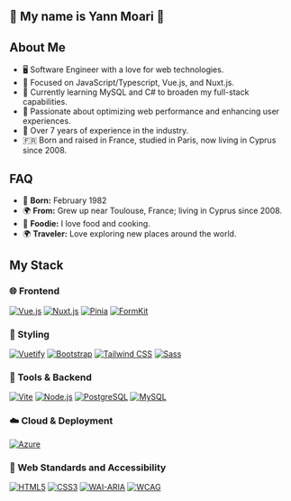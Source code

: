 ## 👋  My name is Yann Moari 👋

## About Me

- 🖥️ Software Engineer with a love for web technologies.
- 🎯 Focused on JavaScript/Typescript, Vue.js, and Nuxt.js.
- 🌱 Currently learning MySQL and C# to broaden my full-stack capabilities.
- 🚀 Passionate about optimizing web performance and enhancing user experiences.
- 📅 Over 7 years of experience in the industry.
- 🇫🇷 Born and raised in France, studied in Paris, now living in Cyprus since 2008.

## FAQ

- 🐣 **Born:** February 1982  
- 🌍 **From:** Grew up near Toulouse, France; living in Cyprus since 2008.
- 🍲 **Foodie:** I love food and cooking.
- 🌍 **Traveler:** Love exploring new places around the world.


## My Stack
### 🌐 Frontend
[![Vue.js](https://img.shields.io/static/v1?style=flat&message=Vue.js&color=2d333b&logo=Vue.js&logoColor=4FC08D&label=)](https://vuejs.org/)
[![Nuxt.js](https://img.shields.io/static/v1?style=flat&message=Nuxt.js&color=2d333b&logo=Nuxt.js&logoColor=4FC08D&label=)](https://nuxtjs.org/)
[![Pinia](https://img.shields.io/static/v1?style=flat&message=Pinia&color=2d333b&logo=Pinia&logoColor=F7C24C&label=)](https://pinia.vuejs.org/)
[![FormKit](https://img.shields.io/static/v1?style=flat&message=FormKit&color=2d333b&logo=Vue.js&logoColor=F7C24C&label=)](https://formkit.com/)

### 🎨 Styling
[![Vuetify](https://img.shields.io/static/v1?style=flat&message=Vuetify&color=2d333b&logo=Vuetify&logoColor=8DD6F9&label=)](https://vuetifyjs.com/)
[![Bootstrap](https://img.shields.io/static/v1?style=flat&message=Bootstrap&color=2d333b&logo=Bootstrap&logoColor=7952B3&label=)](https://getbootstrap.com/)
[![Tailwind CSS](https://img.shields.io/static/v1?style=flat&message=Tailwind+CSS&color=2d333b&logo=Tailwind+CSS&logoColor=06B6D4&label=)](https://tailwindcss.com/)
[![Sass](https://img.shields.io/static/v1?style=flat&message=Sass&color=2d333b&logo=sass&logoColor=CC6699&label=)](https://sass-lang.com/)

### 🔧 Tools & Backend
[![Vite](https://img.shields.io/static/v1?style=flat&message=Vite&color=2d333b&logo=Vite&logoColor=b635f7&label=)](https://vitejs.dev/)
[![Node.js](https://img.shields.io/static/v1?style=flat&message=Node.js&color=2d333b&logo=Node.js&logoColor=8CC84B&label=)](https://nodejs.org/)
[![PostgreSQL](https://img.shields.io/static/v1?style=flat&message=PostgreSQL&color=2d333b&logo=PostgreSQL&logoColor=336791&label=)](https://www.postgresql.org/)
[![MySQL](https://img.shields.io/static/v1?style=flat&message=MySQL&color=2d333b&logo=MySQL&logoColor=4479A1&label=)](https://www.mysql.com/)

### ☁️ Cloud & Deployment
[![Azure](https://img.shields.io/static/v1?style=flat&message=Azure&color=0078D4&logo=Microsoft+Azure&logoColor=FFFFFF&label=)](https://azure.microsoft.com/)

### 📜 Web Standards and Accessibility
[![HTML5](https://img.shields.io/static/v1?style=flat&message=HTML5&color=2d333b&logo=HTML5&logoColor=E34F26&label=)](https://www.w3.org/TR/html5/)
[![CSS3](https://img.shields.io/static/v1?style=flat&message=CSS3&color=2d333b&logo=CSS3&logoColor=1572B6&label=)](https://www.w3.org/Style/CSS/)
[![WAI-ARIA](https://img.shields.io/static/v1?style=flat&message=WAI-ARIA&color=2d333b&logo=WAI-ARIA&logoColor=1572B6&label=)](https://www.w3.org/WAI/standards-guidelines/aria/)
[![WCAG](https://img.shields.io/static/v1?style=flat&message=WCAG&color=2d333b&logo=WCAG&logoColor=1572B6&label=)](https://www.w3.org/WAI/WCAG21/quickref/)





